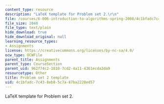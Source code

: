 ```yaml
---
content_type: resource
description: "LaTeX template for Problem set 2.\r\n"
file: /courses/6-006-introduction-to-algorithms-spring-2008/4c1bfadc7c438eb85c7a87ba2228ed57_ps2_template.tex
file_size: 2040
file_type: text/plain
hide_download: true
hide_download_original: null
learning_resource_types:
- Assignments
license: https://creativecommons.org/licenses/by-nc-sa/4.0/
ocw_type: OCWFile
parent_title: Assignments
parent_type: CourseSection
parent_uid: 962f74c2-1810-7cd2-4a11-4361ecda2da9
resourcetype: Other
title: Problem set 2 template
uid: 4c1bfadc-7c43-8eb8-5c7a-87ba2228ed57
---
```

LaTeX template for Problem set 2.
